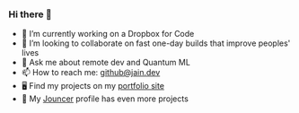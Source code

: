 ### Hi there 👋

<!--
**siddhant1999/siddhant1999** is a ✨ _special_ ✨ repository because its `README.md` (this file) appears on your GitHub profile.

Here are some ideas to get you started:

- 🔭 I’m currently working on a Dropbox for Code
- 🌱 I’m currently learning 
- 👯 I’m looking to collaborate on ...
- 🤔 I’m looking for help with ...
- 💬 Ask me about ...
- 📫 How to reach me: ...
- 😄 Pronouns: ...
- ⚡ Fun fact: ...
-->

- 🔭 I’m currently working on a Dropbox for Code
- 👯 I’m looking to collaborate on fast one-day builds that improve peoples' lives
- 💬 Ask me about remote dev and Quantum ML
- 📫 How to reach me: <github@jain.dev>
- 🖥 Find my projects on my [portfolio site](https://siddj.com/)
- 🤖 My [Jouncer](https://jouncer.com/creators/b4ece008-b90f-424a-a8a2-4c754ed02af9) profile has even more projects
